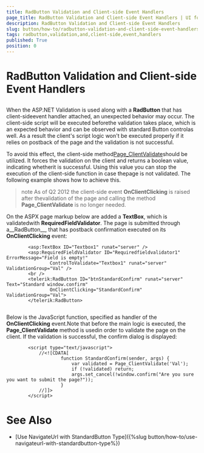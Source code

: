 ```yaml
---
title: RadButton Validation and Client-side Event Handlers
page_title: RadButton Validation and Client-side Event Handlers | UI for ASP.NET AJAX Documentation
description: RadButton Validation and Client-side Event Handlers
slug: button/how-to/radbutton-validation-and-client-side-event-handlers
tags: radbutton,validation,and,client-side,event,handlers
published: True
position: 0
---
```


# RadButton Validation and Client-side Event Handlers



## 

When the ASP.NET Validation is used along with a __RadButton__ that has client-sideevent handler attached, an unexpected behavior may occur. The client-side script will be executed beforethe validation takes place, which is an expected behavior and can be observed with standard Button controlas well. As a result the client's script logic won't be executed properly if it relies on postback of the page and the validation is not successful.

To avoid this effect, the client-side method[Page_ClientValidate](http://msdn.microsoft.com/en-us/library/aa338815%28v=vs.71%29.aspx)should be utilized. It forces the validation on the client and returns a boolean value, indicating whetherit is successful. Using this value you can stop the execution of the client-side function in case thepage is not validated. The following example shows how to achieve this.

>note As of Q2 2012 the client-side event __OnClientClicking__ is raised after thevalidation of the page and calling the method __Page_ClientValidate__ is no longer needed.
>


On the ASPX page markup below are added a __TextBox__, which is validatedwith __RequiredFieldValidator__. The page is submitted through a__RadButton__, that has postback confirmation executed on its __OnClientClicking__ event:

````ASPNET
		<asp:TextBox ID="Textbox1" runat="server" />
		<asp:RequiredFieldValidator ID="Requiredfieldvalidator1" ErrorMessage="Field is empty!"
				ControlToValidate="Textbox1" runat="server" ValidationGroup="Val" />
		<br />
		<telerik:RadButton ID="btnStandardConfirm" runat="server" Text="Standard window.confirm"
				OnClientClicking="StandardConfirm" ValidationGroup="Val">
		</telerik:RadButton>
		
````



Below is the JavaScript function, specified as handler of the __OnClientClicking__ event.Note that before the main logic is executed, the __Page_ClientValidate__ method is usedin order to validate the page on the client. If the validation is successful, the confirm dialog is displayed:

````ASPNET
		<script type="text/javascript">
	        //<![CDATA[
					function StandardConfirm(sender, args) {
						var validated = Page_ClientValidate('Val');
						if (!validated) return;
						args.set_cancel(!window.confirm("Are you sure you want to submit the page?"));
					}
			//]]>
		</script>
````



# See Also

 * [Use NavigateUrl with StandardButton Type]({%slug button/how-to/use-navigateurl-with-standardbutton-type%})
